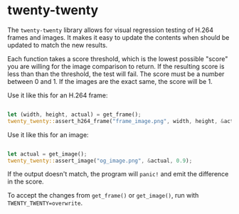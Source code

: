 # twenty-twenty

The `twenty-twenty` library allows for visual regression testing of H.264 frames and images.
It makes it easy to update the contents when should be updated to match the new results.

Each function takes a score threshold, which is the lowest possible "score" you are willing for
the image comparison to return. If the resulting score is less than than the threshold, the test
will fail. The score must be a number between 0 and 1. If the images are the exact same, the
score will be 1.

Use it like this for an H.264 frame:

```rust

let (width, height, actual) = get_frame();
twenty_twenty::assert_h264_frame("frame_image.png", width, height, &actual, 0.9);
```
Use it like this for an image:

```rust

let actual = get_image();
twenty_twenty::assert_image("og_image.png", &actual, 0.9);
```

If the output doesn't match, the program will `panic!` and emit the
difference in the score.

To accept the changes from `get_frame()` or `get_image()`, run with `TWENTY_TWENTY=overwrite`.
